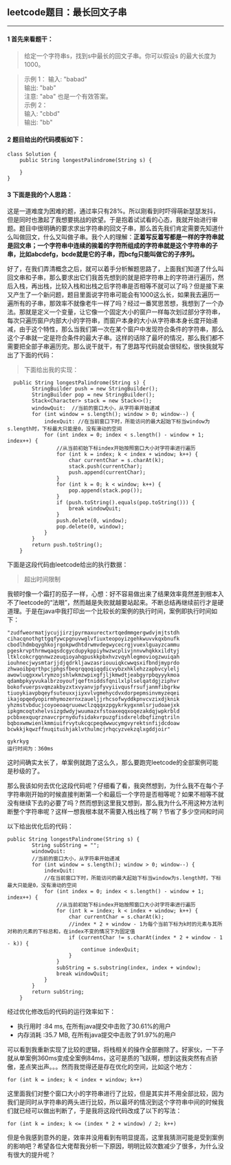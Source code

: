## leetcode题目：最长回文子串

---

#### 1 首先来看题干：

> 给定一个字符串s，找到s中最长的回文子串。你可以假设s 的最大长度为1000。

> 示例 1：
 输入: "babad"  
 输出: "bab"  
 注意: "aba" 也是一个有效答案。  
 示例 2：  
 输入: "cbbd"  
 输出: "bb"

#### 2 题目给出的代码模板如下：


```
class Solution {
    public String longestPalindrome(String s) {
       
    }
}
```

#### 3 下面是我的个人思路：

这是一道难度为困难的题，通过率只有28%。所以刚看到时吓得萌新瑟瑟发抖，但是同时也激起了我想要挑战的欲望。于是抱着试试看的心态，我就开始进行审题。题目中很明确的要求求出字符串的回文子串，那么首先我们肯定需要先知道什么叫做回文，什么又叫做子串。我个人的理解：**正着写反着写都是一样的字符串就是回文串；一个字符串中连续的挨着的字符所组成的字符串就是这个字符串的子串，比如abcdefg，bcde就是它的子串，而bcfg只能叫做它的子序列。**  

好了，在我们弄清概念之后，就可以着手分析解题思路了，上面我们知道了什么叫回文串和子串，那么要求出它们我首先想到的就是把字符串上的字符进行遍历，然后入栈，再出栈，比较入栈和出栈之后字符串是否相等不就可以了吗？但是接下来又产生了一个新问题，题目里面说字符串可能会有1000这么长，如果我去遍历一遍所有的子串，那效率不就像老牛一样了吗？经过一番冥思苦想，我想到了一个办法。那就是定义一个变量，让它像一个固定大小的窗户一样每次划过部分字符串，每次只遍历窗户内部大小的字符串，而窗户本身的大小从字符串本身长度开始递减，由于这个特性，那么当我们第一次在某个窗户中发现符合条件的字符串，那么这个子串就一定是符合条件的最大子串。这样的话除了最坏的情况，那么我们都不需要把全部子串遍历完。那么说干就干，有了思路写代码就会很轻松，很快我就写出了下面的代码：


> 下面给出我的实现：


```
  public String longestPalindrome(String s) {
        StringBuilder push = new StringBuilder();
        StringBuilder pop = new StringBuilder();
        Stack<Character> stack = new Stack<>();
        windowQuit:  //当前的窗口大小，从字符串开始递减
        for (int window = s.length(); window > 0; window--) {
            indexQuit: //在当前窗口下时，所能访问的最大起始下标当window为s.length时，下标最大只能是0，没有滑动的空间
            for (int index = 0; index < s.length() - window + 1; index++) {
                //从当前初始下标index开始按照窗口大小对字符串进行遍历
                for (int k = index; k < index + window; k++) {
                    char currentChar = s.charAt(k);
                    stack.push(currentChar);
                    push.append(currentChar);
                }
                for (int k = 0; k < window; k++) {
                    pop.append(stack.pop());
                }
                if (push.toString().equals(pop.toString())) {
                    break windowQuit;
                }
                push.delete(0, window);
                pop.delete(0, window);
            }
        }
        return push.toString();
    }
```

下面是这段代码由leetcode给出的执行数据：  
> 超出时间限制

我顿时像一个霜打的茄子一样，心想：好不容易做出来了结果效率竟然差到根本入不了leetcode的“法眼”，然而越是失败就越要站起来。不断总结再继续前行才是硬道理。于是在java中我打印出一个比较长的案例的执行时间，案例即执行时间如下：

```
"zudfweormatjycujjirzjpyrmaxurectxrtqedmmgergwdvjmjtstdh
cihacqnothgttgqfywcpgnuvwglvfiuxteopoyizgehkwuvvkqxbnufk
cbodlhdmbqyghkojrgokpwdhtdrwmvdegwycecrgjvuexlguayzcammu
pgeskrvpthrmwqaqsdcgycdupykppiyhwzwcplivjnnvwhqkkxildtyj
ltklcokcrgqnnwzzeuqioyahqpuskkpbxhvzvqyhlegmoviogzwuiqah
iouhnecjwysmtarjjdjqdrkljawzasriouuiqkcwwqsxifbndjmyprdo
zhwaoibpqrthpcjphgsfbeqrqqoqiqqdicvybzxhklehzzapbvcylelj
awowluqgxxwlrymzojshlwkmzwpixgfjljkmwdtjeabgyrpbqyyykmoa
qdambpkyyvukalbrzoyoufjqeftniddsfqnilxlplselqatdgjziphvr
bokofvuerpsvqmzakbyzxtxvyanvjpfyvyiivqusfrsufjanmfibgrkw
tiuoykiavpbqeyfsuteuxxjiyxvlvgmehycdvxdorpepmsinvmyzeqei
ikajopqedyopirmhymozernxzaueljjrhcsofwyddkpnvcvzixdjknik
yhzmstvbducjcoyoeoaqruuewclzqqqxzpgykrkygxnmlsrjudoaejxk
ipkgmcoqtxhelvsizgdwdyjwuumazxfstoaxeqqxoqezakdqjwpkrbld
pcbbxexquqrznavcrprnydufsidakvrpuzgfisdxreldbqfizngtriln
bqboxwmwienlkmmiuifrvytukcqcpeqdwwucymgvyrektsnfijdcdoaw
bcwkkjkqwzffnuqituihjaklvthulmcjrhqcyzvekzqlxgddjoir"

gykrkyg
运行时间为：360ms
```

这时间确实太长了，单案例就跑了这么久，那么要跑完leetcode的全部案例可能是秒级的了。

那么我该如何去优化这段代码呢？仔细看了看，我突然想到，为什么我不在每个子字符串刚开始的时候直接判断第一个和最后一个字符是否相等呢？如果不相等不就没有继续下去的必要了吗？然而想到这里我又想到，那么我为什么不用这种方法判断整个字符串呢？这样一想我根本就不需要入栈出栈了啊？节省了多少空间和时间


以下给出优化后的代码：

```
public String longestPalindrome(String s) {
        String subString = "";
        windowQuit:
        //当前的窗口大小，从字符串开始递减
        for (int window = s.length(); window > 0; window--) {
            indexQuit:
            //在当前窗口下时，所能访问的最大起始下标当window为s.length时，下标最大只能是0，没有滑动的空间
            for (int index = 0; index < s.length() - window + 1; index++) {
                //从当前初始下标index开始按照窗口大小对字符串进行遍历
                for (int k = index; k < index + window; k++) {
                    char currentChar = s.charAt(k);
                    //index * 2 + window - 1为每个当前下标为k时的元素与其所对称的元素的下标总和，在index不变的情况下为固定值
                    if (currentChar != s.charAt(index * 2 + window - 1 - k)) {
                        continue indexQuit;
                    }
                }
                subString = s.substring(index, index + window);
                break windowQuit;
            }
        }
        return subString;
    }
```

经过优化修改后的代码的运行效率如下：
* 执行用时 :84 ms, 在所有java提交中击败了30.61%的用户
* 内存消耗 :35.7 MB, 在所有java提交中击败了91.97%的用户

可以看到我重新实现了比较的逻辑，将栈相关的操作全部删除了。好家伙，一下子就从单案例360ms变成全案例84ms，这可是质的飞跃啊，想到这我突然有点骄傲，差点笑出声。。。然而我觉得还是存在优化的空间，比如这个地方：

```
for (int k = index; k < index + window; k++) 
```

这里面我们对整个窗口大小的字符串进行了比较，但是其实并不用全部比较，因为我们是同时从字符串的两头进行比较，所以最坏的情况到这个字符串中间的时候我们就已经可以做出判断了，于是我将这段代码改成了以下的写法：

```
for (int k = index; k <= (index * 2 + window) / 2; k++) 
```

但是令我感到意外的是，效率并没用看到有明显提高，这里我猜测可能是受到案例的影响吧？希望各位大佬帮我分析一下原因，明明比较次数减少了很多，为什么没有很大的提升呢？
